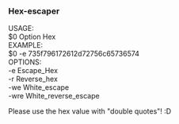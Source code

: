 ### Hex-escaper

USAGE:  
      	$0 Option Hex  
EXAMPLE:  
        $0 -e 735f796172612d72756c65736574  
OPTIONS:  
	-e    Escape_Hex  
	-r		Reverse_hex  
	-we		White_escape  
	-wre		White_reverse_escape  
  
Please use the hex value with "double quotes"! :D
